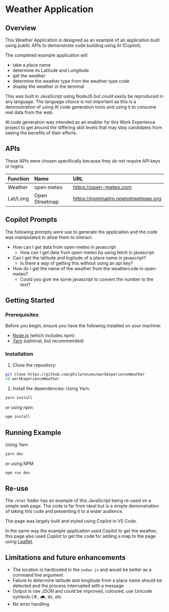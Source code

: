 # Weather Application

## Overview
This Weather Application is designed as an example of an application built using public APIs to demonstrate code building using AI (Copilot).

The completed example application will:
* take a place name
* determine its Latitude and Longitude
* get the weather
* determine the weather type from the weather type code
* display the weather in the terminal

This was built in JavaScript using NodeJS but could easily be reproduced in any language. The language choice is not important as this is a demonstration of using AI code generation tools and using it to consume real data from the web.

AI code generation was intended as an enabler for this Work Experience project to get around the differing skill levels that may stop candidates from seeing the benefits of their efforts.

## APIs

These APIs were chosen specifically because they do not require API keys or logins.

| Function | Name | URL |
|:---------|:-----|:----|
|Weather   |open meteo|https://open-meteo.com|
|Lat/Long | Open Streetmap|https://nominatim.openstreetmap.org|

## Copilot Prompts

The following prompts were use to generate the application and the code was manipulated to allow them to interact.

* How can I get data from open-meteo in javascript
  * How can I get data from open-meteo by using fetch in javascript
* Can I get the latitude and logitude of a place name in javascript?
  * Is there a way of getting this without using an api key?
* How do I get the name of the weather from the weathercode in open-meteo?
  * Could you give me some javascript to convert the number to the text?

## Getting Started

### Prerequisites

Before you begin, ensure you have the following installed on your machine:

- [Node.js](https://nodejs.org/) (which includes npm)
- [Yarn](https://yarnpkg.com/) (optional, but recommended)

### Installation

1. Clone the repository:
  ```sh
  git clone https://github.com/philwrenzen/workExperienceWeather
  cd workExperienceWeather
  ```

2. Install the dependencies:
  Using Yarn:
  ```sh
  yarn install
  ```
  or using npm:
  ```sh
  npm install
  ```
## Running Example

Using Yarn
```sh
yarn dev
```

or using NPM 
```sh
npm run dev
```

## Re-use

The `/html` folder has an example of this JavaScript being re-used on a simple web page. The code is far from ideal but is a simple demonstration of taking this code and presenting it to a wider audience.

The page was largely built and styled using Copilot in VS Code.

In the same way the example application used Copilot to get the weather, this page also used Copilot to get the code for adding a map to the page using [Leaflet](https://leafletjs.com/).


## Limitations and future enhancements

* The location is hardcoded in the `index.js` and would be better as a command line argument
* Failure to determine latitude and longitude from a place name should be detected and the process interrupted with a message
* Output is raw JSON and could be improved, coloured, use Unicode symbols (☀, 🌧, ❄), etc
* No error handling